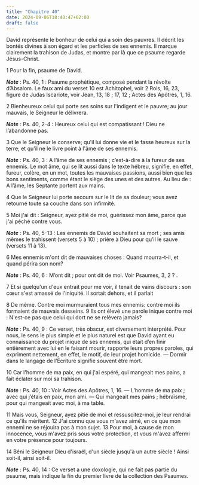 ```yaml
---
title: "Chapitre 40"
date: 2024-09-06T18:40:47+02:00
draft: false
---
```



David représente le bonheur de celui qui a soin des pauvres.
Il décrit les bontés divines à son égard et les perfidies de ses ennemis.
Il marque clairement la trahison de Judas, et montre par là que ce psaume regarde Jésus-Christ.


1 Pour la fin, psaume de David.

***Note*** :  Ps. 40, 1 : Psaume prophétique, composé pendant la révolte d’Absalom. Le faux ami du verset 10 est Achitophel, voir 2 Rois, 16, 23, figure de Judas Iscariote, voir Jean, 13, 18 ; 17, 12 ; Actes des Apôtres, 1, 16.


2 Bienheureux celui qui porte ses soins sur l'indigent et le pauvre; au jour mauvais, le Seigneur le délivrera.

***Note*** :  Ps. 40, 2-4 : Heureux celui qui est compatissant ! Dieu ne l’abandonne pas.

3 Que le Seigneur le conserve; qu'il lui donne vie et le fasse heureux sur la terre; et qu'il ne le livre point à l'âme de ses ennemis.

***Note*** :  Ps. 40, 3 : A l’âme de ses ennemis ; c’est-à-dire à la fureur de ses ennemis. Le mot âme, qui se lit aussi dans le texte hébreu, signifie, en effet, fureur, colère, en un mot, toutes les mauvaises passions, aussi bien que les bons sentiments, comme étant le siège des unes et des autres. Au lieu de : A l’âme, les Septante portent aux mains.

4 Que le Seigneur lui porte secours sur le lit de sa douleur; vous avez retourné toute sa couche dans son infirmité.


5 Moi j'ai dit : Seigneur, ayez pitié de moi, guérissez mon âme, parce que j'ai péché contre vous.

***Note*** :  Ps. 40, 5-13 : Les ennemis de David souhaitent sa mort ; ses amis mêmes le trahissent (versets 5 à 10) ; prière à Dieu pour qu’il le sauve (versets 11 à 13).

6 Mes ennemis m'ont dit de mauvaises choses : Quand mourra-t-il, et quand périra son nom?

***Note*** :  Ps. 40, 6 : M’ont dit ; pour ont dit de moi. Voir Psaumes, 3, 2 ? .

7 Et si quelqu'un d'eux entrait pour me voir, il tenait de vains discours : son cœur s'est amassé de l'iniquité. Il sortait dehors, et il parlait


8 De même. Contre moi murmuraient tous mes ennemis: contre moi ils formaient de mauvais desseins. 9 Ils ont élevé une parole inique contre moi : N'est-ce pas que celui qui dort ne se relèvera jamais?

***Note*** :  Ps. 40, 9 : Ce verset, très obscur, est diversement interprété. Pour nous, le sens le plus simple et le plus naturel est que David ayant eu connaissance du projet inique de ses ennemis, qui était d’en finir entièrement avec lui en le faisant mourir, rapporte leurs propres paroles, qui expriment nettement, en effet, le motif, de leur projet homicide. ― Dormir dans le langage de l’Ecriture signifie souvent être mort.

10 Car l'homme de ma paix, en qui j'ai espéré, qui mangeait mes pains, a fait éclater sur moi sa trahison.

***Note*** :  Ps. 40, 10 : Voir Actes des Apôtres, 1, 16. ― L’homme de ma paix ; avec qui j’étais en paix, mon ami. ― Qui mangeait mes pains ; hébraïsme, pour qui mangeait avec moi, à ma table.


11 Mais vous, Seigneur, ayez pitié de moi et ressuscitez-moi, je leur rendrai ce qu'ils méritent. 12 J'ai connu que vous m'avez aimé, en ce que mon ennemi ne se réjouira pas à mon sujet. 13 Pour moi, à cause de mon innocence, vous m'avez pris sous votre protection, et vous m'avez affermi en votre présence pour toujours.


14 Béni le Seigneur Dieu d'israël, d'un siècle jusqu'à un autre siècle ! Ainsi soit-il, ainsi soit-il.

***Note*** :  Ps. 40, 14 : Ce verset a une doxologie, qui ne fait pas partie du psaume, mais indique la fin du premier livre de la collection des Psaumes.

